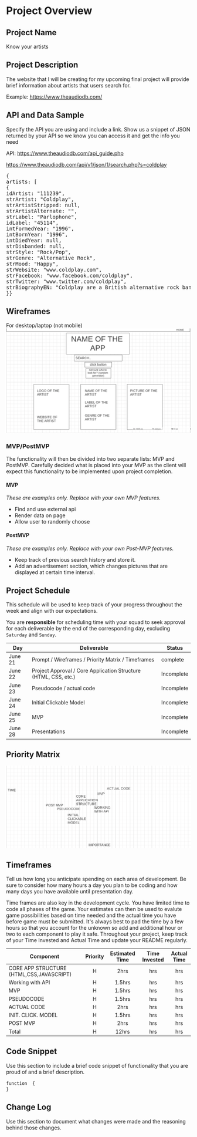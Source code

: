 # Project Overview

## Project Name

Know your artists

## Project Description

 The website that I will be creating for my upcoming final project will provide brief information about artists that users search for.
 
 Example:
https://www.theaudiodb.com/
 
## API and Data Sample

Specify the API you are using and include a link. Show us a snippet of JSON returned by your API so we know you can access it and get the info you need

API: https://www.theaudiodb.com/api_guide.php

https://www.theaudiodb.com/api/v1/json/1/search.php?s=coldplay

<pre>
{
artists: [
{
idArtist: "111239",
strArtist: "Coldplay",
strArtistStripped: null,
strArtistAlternate: "",
strLabel: "Parlophone",
idLabel: "45114",
intFormedYear: "1996",
intBornYear: "1996",
intDiedYear: null,
strDisbanded: null,
strStyle: "Rock/Pop",
strGenre: "Alternative Rock",
strMood: "Happy",
strWebsite: "www.coldplay.com",
strFacebook: "www.facebook.com/coldplay",
strTwitter: "www.twitter.com/coldplay",
strBiographyEN: "Coldplay are a British alternative rock band formed in 1996 by lead vocalist Chris Martin and lead guitarist Jonny Buckland at University College London. After they formed Pectoralz, Guy Berryman joined the group as a bassist and they changed their name to Starfish. Will Champion joined as a drummer, backing vocalist, and multi-instrumentalist, completing the line-up. Manager Phil Harvey is often considered an unofficial fifth member. The band renamed themselves "Coldplay" in 1998, before recording and releasing three EPs; Safety in 1998, Brothers & Sisters as a single in 1999 and The Blue Room in the same year. The latter was their first release on a major label, after signing to Parlophone. They achieved worldwide fame with the release of the single "Yellow" in 2000, followed by their debut album released in the same year, Parachutes, which was nominated for the Mercury Prize. The band's second album, A Rush of Blood to the Head (2002), was released to critical acclaim and won multiple awards, including NME's Album of the Year, and has been widely considered the best of the Nelson-produced Coldplay albums. Their next release, X&Y, the best-selling album worldwide in 2005, was met with mostly positive reviews upon its release, though some critics felt that it was inferior to its predecessor. The band's fourth studio album, Viva la Vida or Death and All His Friends (2008), was produced by Brian Eno and released again to largely favourable reviews, earning several Grammy nominations and wins at the 51st Grammy Awards. On 24 October 2011, they released their fifth studio album, Mylo Xyloto, which was met with mixed to positive reviews, and was the UK's best-selling rock album of 2011. The band has won a number of music awards throughout their career, including seven Brit Awards winning Best British Group three times, four MTV Video Music Awards, and seven Grammy Awards from twenty nominations. As one of the world's best-selling music artists, Coldplay have sold over 55 million records worldwide. In December 2009, Rolling Stone readers voted the group the fourth best artist of the 2000s. Coldplay have been an active supporter of various social and political causes, such as Oxfam's Make Trade Fair campaign and Amnesty International. The group have also performed at various charity projects such as Band Aid 20, Live 8, Sound Relief, Hope for Haiti Now: A Global Benefit for Earthquake Relief, The Secret Policeman's Ball, and the Teenage Cancer Trust.",
}}
</pre>

## Wireframes

For desktop/laptop (not mobile)
![Wireframe](./assets/wf.png)



### MVP/PostMVP

The functionality will then be divided into two separate lists: MVP and PostMVP.  Carefully decided what is placed into your MVP as the client will expect this functionality to be implemented upon project completion.  

#### MVP 
*These are examples only. Replace with your own MVP features.*

- Find and use external api 
- Render data on page 
- Allow user to randomly choose

#### PostMVP  
*These are examples only. Replace with your own Post-MVP features.*

- Keep track of previous search history and store it.
- Add an advertisement section, which changes pictures that are displayed at certain time interval.

## Project Schedule

This schedule will be used to keep track of your progress throughout the week and align with our expectations.  

You are **responsible** for scheduling time with your squad to seek approval for each deliverable by the end of the corresponding day, excluding `Saturday` and `Sunday`.

|  Day | Deliverable | Status
|---|---| ---|
|June 21| Prompt / Wireframes / Priority Matrix / Timeframes | complete
|June 22| Project Approval / Core Application Structure (HTML, CSS, etc.) | Incomplete
|June 23| Pseudocode / actual code | Incomplete
|June 24| Initial Clickable Model  | Incomplete
|June 25| MVP | Incomplete
|June 28| Presentations | Incomplete

## Priority Matrix

![Wireframe](./assets/impt.png) 

## Timeframes

Tell us how long you anticipate spending on each area of development. Be sure to consider how many hours a day you plan to be coding and how many days you have available until presentation day.

Time frames are also key in the development cycle.  You have limited time to code all phases of the game.  Your estimates can then be used to evalute game possibilities based on time needed and the actual time you have before game must be submitted. It's always best to pad the time by a few hours so that you account for the unknown so add and additional hour or two to each component to play it safe. Throughout your project, keep track of your Time Invested and Actual Time and update your README regularly.

| Component | Priority | Estimated Time | Time Invested | Actual Time |
| --- | :---: |  :---: | :---: | :---: |
| CORE APP STRUCTURE (HTML,CSS,JAVASCRIPT) | H | 2hrs| hrs | hrs |
| Working with API | H | 1.5hrs| hrs | hrs |
| MVP | H | 1.5hrs| hrs | hrs |
| PSEUDOCODE | H | 1.5hrs| hrs | hrs |
| ACTUAL CODE | H | 2hrs| hrs | hrs |
| INIT. CLICK. MODEL | H | 1.5hrs| hrs | hrs |
| POST MVP | H | 2hrs| hrs | hrs |
| Total | H | 12hrs| hrs | hrs |

## Code Snippet

Use this section to include a brief code snippet of functionality that you are proud of and a brief description.  

```
function  {
}
```

## Change Log
 Use this section to document what changes were made and the reasoning behind those changes.  
